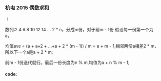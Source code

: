 ### 杭电 2015 偶数求和

！[](https://wcowboy-1258563652.cos.ap-chengdu.myqcloud.com/img/2015%20%E5%81%B6%E6%95%B0%E6%B1%82%E5%92%8C.png)

数列:2 4 6 8 10 12 14 ... 2 * n，分成m份，对于前m - 1份 假设每一份第一个为a，

均值ave = (a + a+2 + ...+a + 2 * (m - 1)) / m = a + m - 1,相邻两份a相差2 * m，所以下一个a是a + 2 * m;

前m - 1份迭代就行。最后一份长度为n % m,均值为a + n % m - 1;

#### code:

